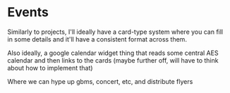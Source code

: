 # Events
Similarly to projects, I'll ideally have a card-type system where you can fill in some details and it'll have a consistent format across them.

Also ideally, a google calendar widget thing that reads some central AES calendar and then links to the cards (maybe further off, will have to think about how to implement that)

Where we can hype up gbms, concert, etc, and distribute flyers